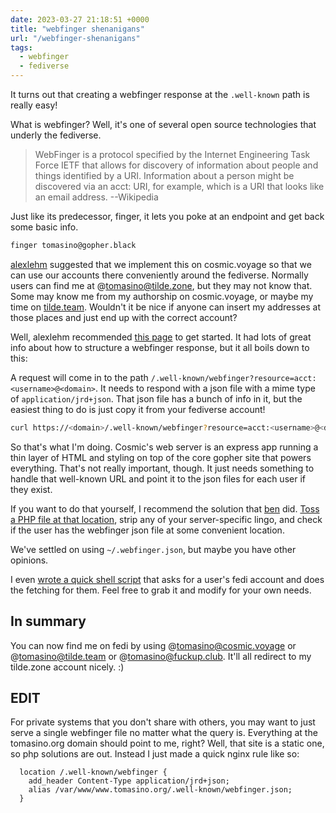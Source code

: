 ```yaml
---
date: 2023-03-27 21:18:51 +0000
title: "webfinger shenanigans"
url: "/webfinger-shenanigans"
tags:
  - webfinger
  - fediverse
---
```


It turns out that creating a webfinger response at the `.well-known` path is
really easy!

What is webfinger? Well, it's one of several open source technologies that
underly the fediverse.

> WebFinger is a protocol specified by the Internet Engineering Task Force IETF
that allows for discovery of information about people and things identified by
a URI. Information about a person might be discovered via an acct: URI, for
example, which is a URI that looks like an email address. --Wikipedia

Just like its predecessor, finger, it lets you poke at an endpoint and get back
some basic info.

```bash
finger tomasino@gopher.black
```

[alexlehm](https://authors.cosmic.voyage/~alexlehm/) suggested that we implement
this on cosmic.voyage so that we can use our accounts there conveniently around
the fediverse. Normally users can find me at @tomasino@tilde.zone, but they may
not know that. Some may know me from my authorship on cosmic.voyage, or maybe my
time on [tilde.team](https://tomasino.tilde.team). Wouldn't it be nice if anyone
can insert my addresses at those places and just end up with the correct
account?

Well, alexlehm recommended [this
page](https://www.hanselman.com/blog/use-your-own-user-domain-for-mastodon-discoverability-with-the-webfinger-protocol-without-hosting-a-server)
to get started. It had lots of great info about how to structure a webfinger
response, but it all boils down to this:

A request will come in to the path
`/.well-known/webfinger?resource=acct:<username>@<domain>`. It needs to respond
with a json file with a mime type of `application/jrd+json`. That json file has
a bunch of info in it, but the easiest thing to do is just copy it from your
fediverse account!

```bash
curl https://<domain>/.well-known/webfinger?resource=acct:<username>@<domain>
```

So that's what I'm doing. Cosmic's web server is an express app running a thin
layer of HTML and styling on top of the core gopher site that powers everything.
That's not really important, though. It just needs something to handle that
well-known URL and point it to the json files for each user if they exist.

If you want to do that yourself, I recommend the solution that
[ben](https://ben.tilde.team) did. [Toss a PHP file at that
location](https://tildegit.org/team/site/src/branch/master/.well-known/webfinger/index.php),
strip any of your server-specific lingo, and check if the user has the webfinger
json file at some convenient location.

We've settled on using `~/.webfinger.json`, but maybe you have other opinions.

I even [wrote a quick shell
script](https://tildegit.org/cosmic/cosmic/src/branch/master/bin/webfinger) that
asks for a user's fedi account and does the fetching for them. Feel free to grab
it and modify for your own needs.

## In summary

You can now find me on fedi by using @tomasino@cosmic.voyage or
@tomasino@tilde.team or @tomasino@fuckup.club. It'll all redirect to my
tilde.zone account nicely. :)

## EDIT

For private systems that you don't share with others, you may want to just
serve a single webfinger file no matter what the query is. Everything at the
tomasino.org domain should point to me, right? Well, that site is a static one,
so php solutions are out. Instead I just made a quick nginx rule like so:

```
  location /.well-known/webfinger {
    add_header Content-Type application/jrd+json;
    alias /var/www/www.tomasino.org/.well-known/webfinger.json;
  }
```

<!--  vim: set shiftwidth=4 tabstop=4 tw=80 expandtab: -->
